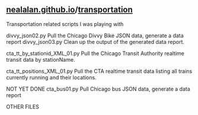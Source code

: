## [nealalan.github.io](https://nealalan.github.io)/[transportation](https://nealalan.github.io/transportation)

Transportation related scripts I was playing with

  divvy_json02.py  Pull the Chicago Divvy Bike JSON data, generate a data report
  divvy_json03.py  Clean up the output of the generated data report.

  cta_tt_by_stationid_XML_01.py  Pull the Chicago Transit Authority realtime transit data by stationName.

  cta_tt_positions_XML_01.py  Pull the CTA realtime transit data listing all trains currently running and their locations.


NOT YET DONE
  cta_bus01.py     Pull Chicago bus JSON data, generate a data report

OTHER FILES
  
